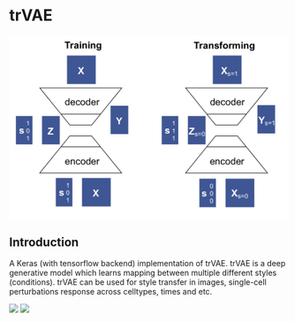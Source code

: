 # trVAE

<img align="center" src="./sketch/sketch.png?raw=true">

## Introduction
A Keras (with tensorflow backend) implementation of trVAE. trVAE is a deep generative model which learns mapping between multiple different styles (conditions). trVAE can be used for style transfer in images, single-cell perturbations response across celltypes, times and etc.  
<div float="left">
  <img src="https://www.tensorflow.org/images/tf_logo_transp.png" height="80" >
  <img src="https://s3.amazonaws.com/keras.io/img/keras-logo-2018-large-1200.png" height="80">
</div>
<div float="right">
</div>
